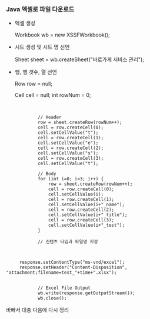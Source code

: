 ### Java 엑셀로 파일 다운로드

  

* 엑셀 생성

  Workbook wb = new XSSFWorkbook();

* 시트 생성 및 시트 명 선언

  Sheet sheet = wb.createSheet("바로가게 서비스 관리");

* 행, 행 갯수, 열 선언

  Row row = null;

  Cell cell = null;
  int rowNum = 0;

​		    		        

		        // Header
		        row = sheet.createRow(rowNum++);
		        cell = row.createCell(0);
		        cell.setCellValue("t");
		        cell = row.createCell(1);
		        cell.setCellValue("e");
		        cell = row.createCell(2);
		        cell.setCellValue("s");
		        cell = row.createCell(3);
		        cell.setCellValue("t");
	
		        // Body
		        for (int i=0; i<3; i++) {
		            row = sheet.createRow(rowNum++);
		            cell = row.createCell(0);
		            cell.setCellValue(i);
		            cell = row.createCell(1);
		            cell.setCellValue(i+"_name");
		            cell = row.createCell(2);
		            cell.setCellValue(i+"_title");
		            cell = row.createCell(3);
		            cell.setCellValue(i+"_test");
		        }
	
		        // 컨텐츠 타입과 파일명 지정
		        
		 
	     
	     response.setContentType("ms-vnd/excel");
	     response.setHeader("Content-Disposition", "attachment;filename=test_"+time+".xlsx");
			        

		        // Excel File Output
		        wb.write(response.getOutputStream());
		        wb.close();

바빠서 대충 다음에 다시 정리
